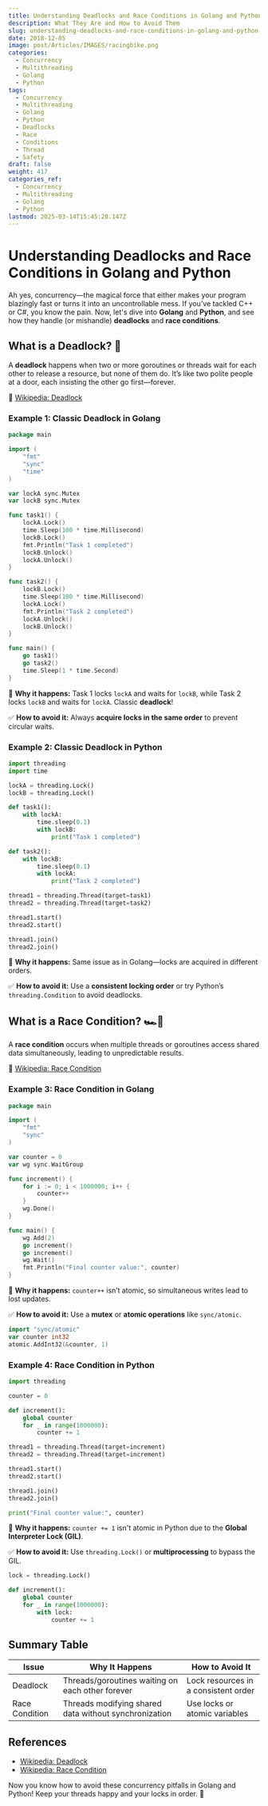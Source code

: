 ```yaml
---
title: Understanding Deadlocks and Race Conditions in Golang and Python
description: What They Are and How to Avoid Them
slug: understanding-deadlocks-and-race-conditions-in-golang-and-python
date: 2018-12-05
image: post/Articles/IMAGES/racingbike.png
categories:
  - Concurrency
  - Multithreading
  - Golang
  - Python
tags:
  - Concurrency
  - Multithreading
  - Golang
  - Python
  - Deadlocks
  - Race
  - Conditions
  - Thread
  - Safety
draft: false
weight: 417
categories_ref:
  - Concurrency
  - Multithreading
  - Golang
  - Python
lastmod: 2025-03-14T15:45:28.147Z
---
```

# Understanding Deadlocks and Race Conditions in Golang and Python

Ah yes, concurrency—the magical force that either makes your program blazingly fast or turns it into an uncontrollable mess. If you’ve tackled C++ or C#, you know the pain. Now, let's dive into **Golang** and **Python**, and see how they handle (or mishandle) **deadlocks** and **race conditions**.

## What is a Deadlock? 🤯

A **deadlock** happens when two or more goroutines or threads wait for each other to release a resource, but none of them do. It’s like two polite people at a door, each insisting the other go first—forever.

📖 [Wikipedia: Deadlock](https://en.wikipedia.org/wiki/Deadlock)

### Example 1: Classic Deadlock in Golang

```go
package main

import (
    "fmt"
    "sync"
    "time"
)

var lockA sync.Mutex
var lockB sync.Mutex

func task1() {
    lockA.Lock()
    time.Sleep(100 * time.Millisecond)
    lockB.Lock()
    fmt.Println("Task 1 completed")
    lockB.Unlock()
    lockA.Unlock()
}

func task2() {
    lockB.Lock()
    time.Sleep(100 * time.Millisecond)
    lockA.Lock()
    fmt.Println("Task 2 completed")
    lockA.Unlock()
    lockB.Unlock()
}

func main() {
    go task1()
    go task2()
    time.Sleep(1 * time.Second)
}
```

🔴 **Why it happens:** Task 1 locks `lockA` and waits for `lockB`, while Task 2 locks `lockB` and waits for `lockA`. Classic **deadlock**!

✅ **How to avoid it:** Always **acquire locks in the same order** to prevent circular waits.

### Example 2: Classic Deadlock in Python

```python
import threading
import time

lockA = threading.Lock()
lockB = threading.Lock()

def task1():
    with lockA:
        time.sleep(0.1)
        with lockB:
            print("Task 1 completed")

def task2():
    with lockB:
        time.sleep(0.1)
        with lockA:
            print("Task 2 completed")

thread1 = threading.Thread(target=task1)
thread2 = threading.Thread(target=task2)

thread1.start()
thread2.start()

thread1.join()
thread2.join()
```

🔴 **Why it happens:** Same issue as in Golang—locks are acquired in different orders.

✅ **How to avoid it:** Use a **consistent locking order** or try Python’s `threading.Condition` to avoid deadlocks.

## What is a Race Condition? 🏎️💨

A **race condition** occurs when multiple threads or goroutines access shared data simultaneously, leading to unpredictable results.

📖 [Wikipedia: Race Condition](https://en.wikipedia.org/wiki/Race_condition)

### Example 3: Race Condition in Golang

```go
package main

import (
    "fmt"
    "sync"
)

var counter = 0
var wg sync.WaitGroup

func increment() {
    for i := 0; i < 1000000; i++ {
        counter++
    }
    wg.Done()
}

func main() {
    wg.Add(2)
    go increment()
    go increment()
    wg.Wait()
    fmt.Println("Final counter value:", counter)
}
```

🔴 **Why it happens:** `counter++` isn’t atomic, so simultaneous writes lead to lost updates.

✅ **How to avoid it:** Use a **mutex** or **atomic operations** like `sync/atomic`.

```go
import "sync/atomic"
var counter int32
atomic.AddInt32(&counter, 1)
```

### Example 4: Race Condition in Python

```python
import threading

counter = 0

def increment():
    global counter
    for _ in range(1000000):
        counter += 1

thread1 = threading.Thread(target=increment)
thread2 = threading.Thread(target=increment)

thread1.start()
thread2.start()

thread1.join()
thread2.join()

print("Final counter value:", counter)
```

🔴 **Why it happens:** `counter += 1` isn't atomic in Python due to the **Global Interpreter Lock (GIL)**.

✅ **How to avoid it:** Use `threading.Lock()` or **multiprocessing** to bypass the GIL.

```python
lock = threading.Lock()

def increment():
    global counter
    for _ in range(1000000):
        with lock:
            counter += 1
```

## Summary Table

| Issue          | Why It Happens                                        | How to Avoid It                      |
| -------------- | ----------------------------------------------------- | ------------------------------------ |
| Deadlock       | Threads/goroutines waiting on each other forever      | Lock resources in a consistent order |
| Race Condition | Threads modifying shared data without synchronization | Use locks or atomic variables        |

## References

* [Wikipedia: Deadlock](https://en.wikipedia.org/wiki/Deadlock)
* [Wikipedia: Race Condition](https://en.wikipedia.org/wiki/Race_condition)

Now you know how to avoid these concurrency pitfalls in Golang and Python! Keep your threads happy and your locks in order. 🚀
